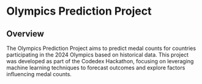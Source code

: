 # Olympics Prediction Project



## Overview

The Olympics Prediction Project aims to predict medal counts for countries participating in the 2024 Olympics based on historical data. This project was developed as part of the Codedex Hackathon, focusing on leveraging machine learning techniques to forecast outcomes and explore factors influencing medal counts.


